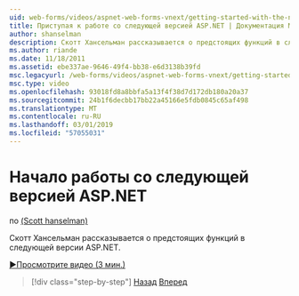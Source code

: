 ```yaml
---
uid: web-forms/videos/aspnet-web-forms-vnext/getting-started-with-the-next-version-of-aspnet
title: Приступая к работе со следующей версией ASP.NET | Документация Майкрософт
author: shanselman
description: Скотт Хансельман рассказывается о предстоящих функций в следующей версии ASP.NET.
ms.author: riande
ms.date: 11/18/2011
ms.assetid: ebe337ae-9646-49f4-bb38-e6d3138b39fd
msc.legacyurl: /web-forms/videos/aspnet-web-forms-vnext/getting-started-with-the-next-version-of-aspnet
msc.type: video
ms.openlocfilehash: 93018fd8a8bbfa5a13f4f38d7d172db180a20a37
ms.sourcegitcommit: 24b1f6decbb17bb22a45166e5fdb0845c65af498
ms.translationtype: MT
ms.contentlocale: ru-RU
ms.lasthandoff: 03/01/2019
ms.locfileid: "57055031"
---
```

<a name="getting-started-with-the-next-version-of-aspnet"></a>Начало работы со следующей версией ASP.NET
====================
по [(Scott hanselman)](https://github.com/shanselman)

Скотт Хансельман рассказывается о предстоящих функций в следующей версии ASP.NET.

[&#9654;Просмотрите видео (3 мин.)](https://channel9.msdn.com/Blogs/ASP-NET-Site-Videos/getting-started-with-the-next-version-of-aspnet)

> [!div class="step-by-step"]
> [Назад](aspnet-vnext-videos-bundling-and-minification.md)
> [Вперед](aspnet-and-web-tools-20122.md)
